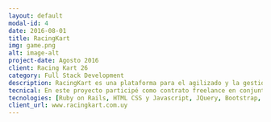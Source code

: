 ```yaml
---
layout: default
modal-id: 4
date: 2016-08-01
title: RacingKart
img: game.png
alt: image-alt
project-date: Agosto 2016
client: Racing Kart 26
category: Full Stack Development
description: RacingKart es una plataforma para el agilizado y la gestión del almacenamiento de las carreras corridas en una pista de Kartings de la ciudad de Canelones. Tiene como objetivo poder medir los tiempos de una carrera en tiempo real, ingresando manualmente cada vez que un corredor finaliza una vuelta, y al finalizar la misma la generación de un reporte para ser entregado a cada uno de los corredores.
tecnical: En este proyecto participé como contrato freelance en conjunto con otro desarrollador por el desarrollo completo de la aplicación.
tecnologies: [Ruby on Rails, HTML CSS y Javascript, JQuery, Bootstrap, Postgres, Heroku]
client_url: www.racingkart.com.uy
---
```

